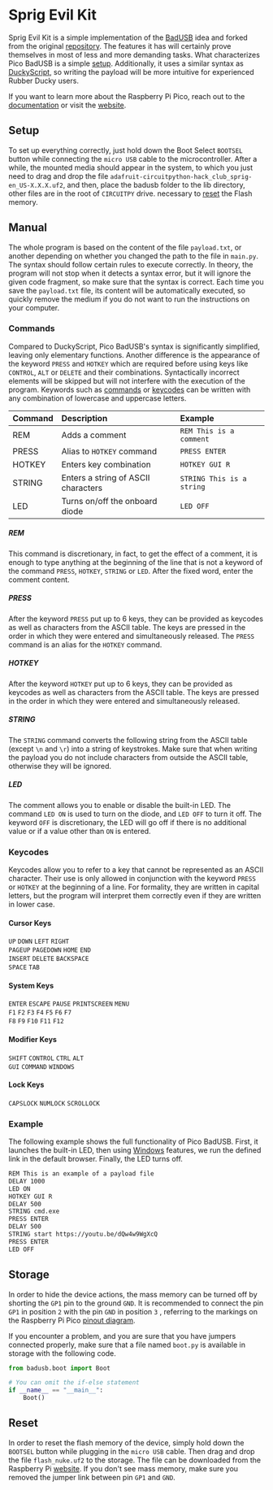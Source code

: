 # Sprig Evil Kit

Sprig Evil Kit is a simple implementation of the [BadUSB](https://en.wikipedia.org/wiki/BadUSB) idea and forked from the original [repository](https://github.com/kacperbartocha/pico-badusb/). The features it has
will certainly prove themselves in most of less and more demanding tasks. What characterizes Pico BadUSB is a
simple [setup](https://github.com/itsimpeccable/sprig-evilkit#setup). Additionally, it uses a similar syntax as
[DuckyScript](https://docs.hak5.org/hak5-usb-rubber-ducky/duckyscript-tm-quick-reference), so writing the payload will
be more intuitive for experienced Rubber Ducky users.

If you want to learn more about the Raspberry Pi Pico, reach out to the 
[documentation](https://datasheets.raspberrypi.com/pico/raspberry-pi-pico-python-sdk.pdf) or visit the 
[website](https://projects.raspberrypi.org/en/projects/getting-started-with-the-pico).

## Setup
To set up everything correctly, just hold down the Boot Select ```BOOTSEL``` button while connecting the ```micro USB```
cable to the microcontroller. After a while, the mounted media should appear in the system, to which you just need to
drag and drop the file ```adafruit-circuitpython-hack_club_sprig-en_US-X.X.X.uf2```, and then, place the badusb folder to the lib directory, other files are in the root of ```CIRCUITPY``` drive.
necessary to [reset](https://github.com/itsimpeccable/sprig-evilkit#reset) the Flash memory.

## Manual
The whole program is based on the content of the file ```payload.txt```, or another depending on whether you changed the
path to the file in ```main.py```. The syntax should follow certain rules to execute correctly. In theory, the program
will not stop when it detects a syntax error, but it will ignore the given code fragment, so make sure that the syntax
is correct. Each time you save the ```payload.txt``` file, its content will be automatically executed, so quickly remove
the medium if you do not want to run the instructions on your computer.

### Commands
Compared to DuckyScript, Pico BadUSB's syntax is significantly simplified, leaving only elementary functions. Another
difference is the appearance of the keyword ```PRESS``` and ```HOTKEY``` which are required before using keys like
```CONTROL```, ```ALT``` or ```DELETE``` and their combinations. Syntactically incorrect elements will be skipped but
will not interfere with the execution of the program. Keywords such as 
[commands](https://github.com/itsimpeccable/sprig-evilkit#commands) or
[keycodes](https://github.com/itsimpeccable/sprig-evilkit#keycodes) can be written with any combination of lowercase and
uppercase letters. 

| Command | Description                         | Example                       |
|:--------|:------------------------------------|:------------------------------|
| REM     | Adds a comment                      | ```REM This is a comment```   |
| PRESS   | Alias to ```HOTKEY``` command       | ```PRESS ENTER```             |
| HOTKEY  | Enters key combination              | ```HOTKEY GUI R```            |
| STRING  | Enters a string of ASCII characters | ```STRING This is a string``` |
| LED     | Turns on/off the onboard diode      | ```LED OFF ```                |

##### REM
This command is discretionary, in fact, to get the effect of a comment, it is enough to type anything at the beginning
of the line that is not a keyword of the command ```PRESS```, ```HOTKEY```, ```STRING``` or ```LED```. After the fixed
word, enter the comment content.

##### PRESS
After the keyword ```PRESS``` put up to 6 keys, they can be provided as keycodes as well as characters from the ASCII 
table. The keys are pressed in the order in which they were entered and simultaneously released. The ```PRESS``` command
is an alias for the ```HOTKEY``` command.

##### HOTKEY
After the keyword ```HOTKEY``` put up to 6 keys, they can be provided as keycodes as well as characters from the ASCII 
table. The keys are pressed in the order in which they were entered and simultaneously released.

##### STRING
The ```STRING``` command converts the following string from the ASCII table (except ```\n``` and ```\r```) into a string
of keystrokes. Make sure that when writing the payload you do not include characters from outside the ASCII table,
otherwise they will be ignored.

##### LED
The comment allows you to enable or disable the built-in LED. The command ```LED ON``` is used to turn on the diode, and
```LED OFF``` to turn it off. The keyword ```OFF``` is discretionary, the LED will go off if there is no additional
value or if a value other than ```ON``` is entered.

### Keycodes
Keycodes allow you to refer to a key that cannot be represented as an ASCII character. Their use is only allowed in
conjunction with the keyword ```PRESS``` or ```HOTKEY``` at the beginning of a line. For formality, they are written in
capital letters, but the program will interpret them correctly even if they are written in lower case. 

#### Cursor Keys
```UP``` ```DOWN``` ```LEFT``` ```RIGHT```\
```PAGEUP``` ```PAGEDOWN``` ```HOME``` ```END```\
```INSERT``` ```DELETE``` ```BACKSPACE```\
```SPACE``` ```TAB```

#### System Keys
```ENTER``` ```ESCAPE``` ```PAUSE``` ```PRINTSCREEN``` ```MENU```\
```F1``` ```F2``` ```F3``` ```F4``` ```F5``` ```F6``` ```F7```\
```F8``` ```F9``` ```F10``` ```F11``` ```F12```

#### Modifier Keys
```SHIFT``` ```CONTROL``` ```CTRL``` ```ALT```\
```GUI``` ```COMMAND``` ```WINDOWS```

#### Lock Keys
```CAPSLOCK``` ```NUMLOCK``` ```SCROLLOCK```

### Example
The following example shows the full functionality of Pico BadUSB. First, it launches the built-in LED, then using
[Windows](https://learn.microsoft.com/en-us/windows-server/administration/windows-commands/windows-commands) features,
we run the defined link in the default browser. Finally, the LED turns off.

```bash
REM This is an example of a payload file
DELAY 1000
LED ON
HOTKEY GUI R
DELAY 500
STRING cmd.exe
PRESS ENTER
DELAY 500
STRING start https://youtu.be/dQw4w9WgXcQ
PRESS ENTER
LED OFF
```

## Storage
In order to hide the device actions, the mass memory can be turned off by shorting the ```GP1``` pin to the ground 
```GND```. It is recommended to connect the pin ```GP1``` in position ```2``` with the pin ```GND``` in position ```3```
, referring to the markings on the Raspberry Pi Pico
[pinout diagram](https://datasheets.raspberrypi.com/pico/Pico-R3-A4-Pinout.pdf).

If you encounter a problem, and you are sure that you have jumpers connected properly, make sure that a file named
```boot.py``` is available in storage with the following code.

```python
from badusb.boot import Boot

# You can omit the if-else statement
if __name__ == "__main__":
    Boot()
```

## Reset
In order to reset the flash memory of the device, simply hold down the ```BOOTSEL``` button while plugging in the
```micro USB``` cable. Then drag and drop the file ```flash_nuke.uf2``` to the storage. The file can be downloaded from
the Raspberry Pi [website](https://datasheets.raspberrypi.com/soft/flash_nuke.uf2). If you don't see mass memory, make
sure you removed the jumper link between pin ```GP1``` and ```GND```.

